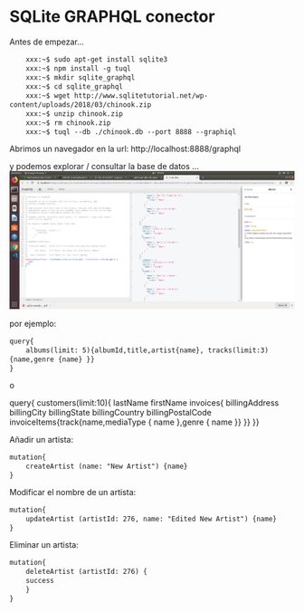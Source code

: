 # SQLite GRAPHQL conector 

Antes de empezar...
```shell
    xxx:~$ sudo apt-get install sqlite3
    xxx:~$ npm install -g tuql
    xxx:~$ mkdir sqlite_graphql
    xxx:~$ cd sqlite_graphql
    xxx:~$ wget http://www.sqlitetutorial.net/wp-content/uploads/2018/03/chinook.zip
    xxx:~$ unzip chinook.zip
    xxx:~$ rm chinook.zip
    xxx:~$ tuql --db ./chinook.db --port 8888 --graphiql
```

Abrimos un navegador en la url:  http://localhost:8888/graphql

y podemos explorar / consultar la base de datos ... 
![graphiql](graphiQL_sobre_tuql_SQLite_Chinook_DB.png)

por ejemplo:

    query{
        albums(limit: 5){albumId,title,artist{name}, tracks(limit:3){name,genre {name} }}
    }

o 
  
  query{ customers(limit:10){
  lastName
  firstName
  invoices{
    billingAddress
    billingCity
    billingState
    billingCountry
    billingPostalCode
    invoiceItems{track{name,mediaType {
      name
    },genre {
      name
    }}
    }}
  }}

Añadir un artista:

    mutation{
        createArtist (name: "New Artist") {name}
    }


Modificar el nombre de un artista:

    mutation{
        updateArtist (artistId: 276, name: "Edited New Artist") {name}
    }


Eliminar un artista:
    
    mutation{
        deleteArtist (artistId: 276) {
        success
        }
    }

